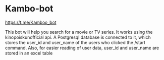 # Kambo-bot
https://t.me/Kamboo_bot

This bot will help you search for a movie or TV series. It works using the kinopoiskunofficial api. 
A Postgresql database is connected to it, which stores the user_id and user_name of the users who clicked the /start command. 
Also, for easier reading of user data, user_id and user_name are stored in an excel table
